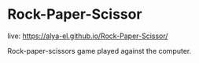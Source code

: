 # Rock-Paper-Scissor

live: https://alya-el.github.io/Rock-Paper-Scissor/

Rock-paper-scissors game played against the computer.
